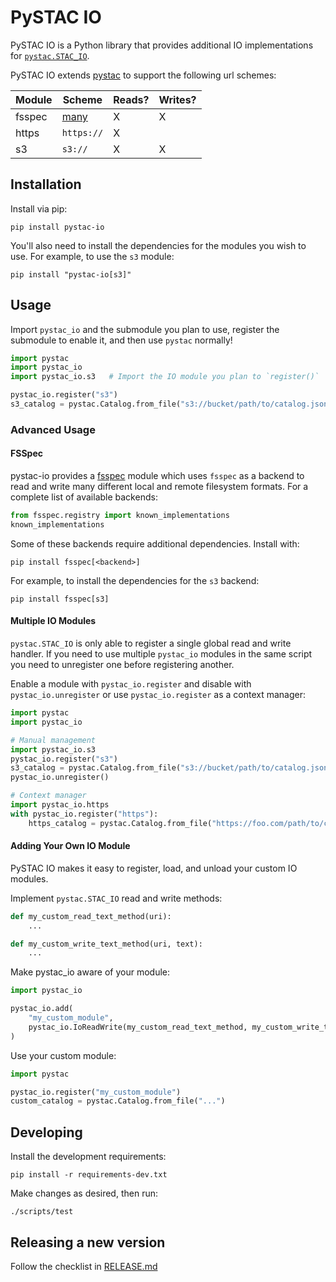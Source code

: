 # PySTAC IO

PySTAC IO is a Python library that provides additional IO implementations for [`pystac.STAC_IO`](https://pystac.readthedocs.io/en/latest/concepts.html#using-stac-io).

PySTAC IO extends [pystac](https://github.com/stac-utils/pystac) to support the following url schemes:

| Module | Scheme | Reads? | Writes? |
|--------|-----------------|---|---|
| fsspec | [many](#FSSpec) | X | X |
| https  | `https://`      | X |   |
| s3     | `s3://`         | X | X |

## Installation

Install via pip:

```shell
pip install pystac-io
```

You'll also need to install the dependencies for the modules you wish to use.
For example, to use the `s3` module:  

```shell
pip install "pystac-io[s3]"
```

## Usage

Import `pystac_io` and the submodule you plan to use, register the submodule to enable it, and then use `pystac` normally!

```python
import pystac
import pystac_io
import pystac_io.s3   # Import the IO module you plan to `register()`

pystac_io.register("s3")
s3_catalog = pystac.Catalog.from_file("s3://bucket/path/to/catalog.json")
```

### Advanced Usage

#### FSSpec

pystac-io provides a [fsspec](https://filesystem-spec.readthedocs.io/en/latest/) module which uses `fsspec` as a backend to read and write many different local and remote filesystem formats. For a complete list of available backends:
```python
from fsspec.registry import known_implementations
known_implementations
```

Some of these backends require additional dependencies. Install with:
```shell
pip install fsspec[<backend>]
```

For example, to install the dependencies for the `s3` backend:

```shell
pip install fsspec[s3]
```

#### Multiple IO Modules

`pystac.STAC_IO` is only able to register a single global read and write handler. If you need to use multiple `pystac_io` modules in the same script you need to unregister one before registering another.

Enable a module with `pystac_io.register` and disable with `pystac_io.unregister` or use `pystac_io.register` as a  context manager:

```python
import pystac
import pystac_io

# Manual management
import pystac_io.s3
pystac_io.register("s3")
s3_catalog = pystac.Catalog.from_file("s3://bucket/path/to/catalog.json")
pystac_io.unregister()

# Context manager
import pystac_io.https
with pystac_io.register("https"):
    https_catalog = pystac.Catalog.from_file("https://foo.com/path/to/catalog.json")
```

#### Adding Your Own IO Module

PySTAC IO makes it easy to register, load, and unload your custom IO modules.

Implement `pystac.STAC_IO` read and write methods:

```python
def my_custom_read_text_method(uri):
    ...

def my_custom_write_text_method(uri, text):
    ...
```

Make pystac_io aware of your module:

```python
import pystac_io

pystac_io.add(
    "my_custom_module",
    pystac_io.IoReadWrite(my_custom_read_text_method, my_custom_write_text_method)
)
```

Use your custom module:

```python
import pystac

pystac_io.register("my_custom_module")
custom_catalog = pystac.Catalog.from_file("...")
```

## Developing

Install the development requirements:

```shell
pip install -r requirements-dev.txt
```

Make changes as desired, then run:

```shell
./scripts/test
```

## Releasing a new version

Follow the checklist in [RELEASE.md](./RELEASE.md)
